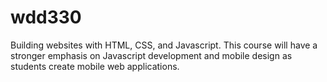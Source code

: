 # wdd330
Building websites with HTML, CSS, and Javascript. This course will have a stronger emphasis on Javascript development and mobile design as students create mobile web applications.
